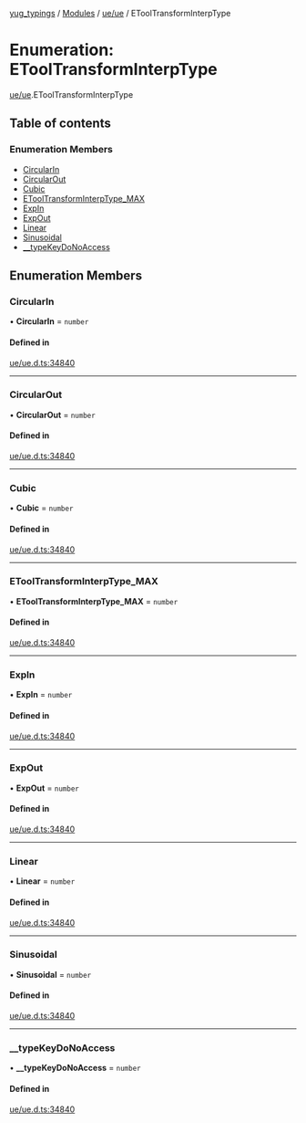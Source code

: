 [yug_typings](../README.md) / [Modules](../modules.md) / [ue/ue](../modules/ue_ue.md) / EToolTransformInterpType

# Enumeration: EToolTransformInterpType

[ue/ue](../modules/ue_ue.md).EToolTransformInterpType

## Table of contents

### Enumeration Members

- [CircularIn](ue_ue.EToolTransformInterpType.md#circularin)
- [CircularOut](ue_ue.EToolTransformInterpType.md#circularout)
- [Cubic](ue_ue.EToolTransformInterpType.md#cubic)
- [EToolTransformInterpType\_MAX](ue_ue.EToolTransformInterpType.md#etooltransforminterptype_max)
- [ExpIn](ue_ue.EToolTransformInterpType.md#expin)
- [ExpOut](ue_ue.EToolTransformInterpType.md#expout)
- [Linear](ue_ue.EToolTransformInterpType.md#linear)
- [Sinusoidal](ue_ue.EToolTransformInterpType.md#sinusoidal)
- [\_\_typeKeyDoNoAccess](ue_ue.EToolTransformInterpType.md#__typekeydonoaccess)

## Enumeration Members

### CircularIn

• **CircularIn** = `number`

#### Defined in

[ue/ue.d.ts:34840](https://github.com/YugMetaverse/yug_typings/blob/25cad34/ue/ue.d.ts#L34840)

___

### CircularOut

• **CircularOut** = `number`

#### Defined in

[ue/ue.d.ts:34840](https://github.com/YugMetaverse/yug_typings/blob/25cad34/ue/ue.d.ts#L34840)

___

### Cubic

• **Cubic** = `number`

#### Defined in

[ue/ue.d.ts:34840](https://github.com/YugMetaverse/yug_typings/blob/25cad34/ue/ue.d.ts#L34840)

___

### EToolTransformInterpType\_MAX

• **EToolTransformInterpType\_MAX** = `number`

#### Defined in

[ue/ue.d.ts:34840](https://github.com/YugMetaverse/yug_typings/blob/25cad34/ue/ue.d.ts#L34840)

___

### ExpIn

• **ExpIn** = `number`

#### Defined in

[ue/ue.d.ts:34840](https://github.com/YugMetaverse/yug_typings/blob/25cad34/ue/ue.d.ts#L34840)

___

### ExpOut

• **ExpOut** = `number`

#### Defined in

[ue/ue.d.ts:34840](https://github.com/YugMetaverse/yug_typings/blob/25cad34/ue/ue.d.ts#L34840)

___

### Linear

• **Linear** = `number`

#### Defined in

[ue/ue.d.ts:34840](https://github.com/YugMetaverse/yug_typings/blob/25cad34/ue/ue.d.ts#L34840)

___

### Sinusoidal

• **Sinusoidal** = `number`

#### Defined in

[ue/ue.d.ts:34840](https://github.com/YugMetaverse/yug_typings/blob/25cad34/ue/ue.d.ts#L34840)

___

### \_\_typeKeyDoNoAccess

• **\_\_typeKeyDoNoAccess** = `number`

#### Defined in

[ue/ue.d.ts:34840](https://github.com/YugMetaverse/yug_typings/blob/25cad34/ue/ue.d.ts#L34840)
